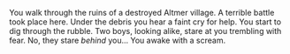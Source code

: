 You walk through the ruins of a destroyed Altmer village. A terrible battle took place here. Under the debris you hear a faint cry for help. You start to dig
through the rubble. Two boys, looking alike, stare at you trembling with fear. No, they stare *behind* you...
You awake with a scream.

